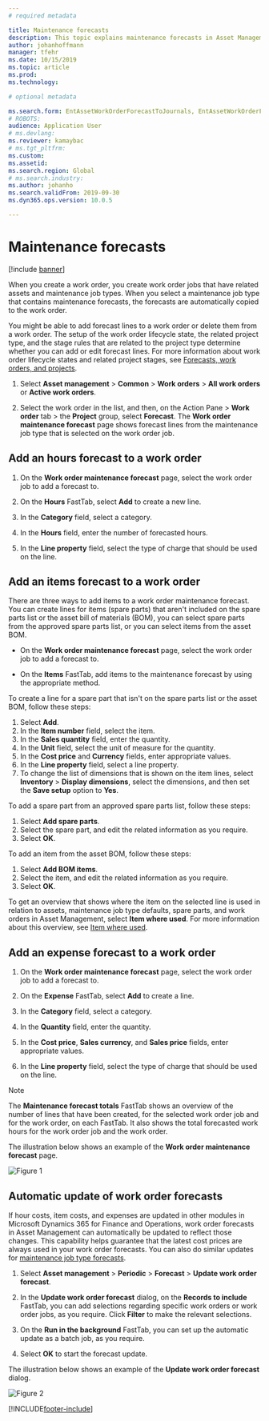 ```yaml
---
# required metadata

title: Maintenance forecasts
description: This topic explains maintenance forecasts in Asset Management.
author: johanhoffmann
manager: tfehr
ms.date: 10/15/2019
ms.topic: article
ms.prod: 
ms.technology: 

# optional metadata

ms.search.form: EntAssetWorkOrderForecastToJournals, EntAssetWorkOrderForecast 
# ROBOTS: 
audience: Application User
# ms.devlang: 
ms.reviewer: kamaybac
# ms.tgt_pltfrm: 
ms.custom: 
ms.assetid: 
ms.search.region: Global
# ms.search.industry: 
ms.author: johanho
ms.search.validFrom: 2019-09-30
ms.dyn365.ops.version: 10.0.5

---
```


# Maintenance forecasts

[!include [banner](../../includes/banner.md)]



When you create a work order, you create work order jobs that have related assets and maintenance job types. When you select a maintenance job type that contains maintenance forecasts, the forecasts are automatically copied to the work order.

You might be able to add forecast lines to a work order or delete them from a work order. The setup of the work order lifecycle state, the related project type, and the stage rules that are related to the project type determine whether you can add or edit forecast lines. For more information about work order lifecycle states and related project stages, see [Forecasts, work orders, and projects](../integration-to-project-management-and-accounting/forecasts-work-orders-and-projects.md).

1. Select **Asset management** > **Common** > **Work orders** > **All work orders** or **Active work orders**.

2. Select the work order in the list, and then, on the Action Pane > **Work order** tab > the **Project** group, select **Forecast**. The **Work order maintenance forecast** page shows forecast lines from the maintenance job type that is selected on the work order job.


## Add an hours forecast to a work order

1. On the **Work order maintenance forecast** page, select the work order job to add a forecast to.

2. On the **Hours** FastTab, select **Add** to create a new line.

3. In the **Category** field, select a category.

4. In the **Hours** field, enter the number of forecasted hours.

5. In the **Line property** field, select the type of charge that should be used on the line.


## Add an items forecast to a work order

There are three ways to add items to a work order maintenance forecast. You can create lines for items (spare parts) that aren't included on the spare parts list or the asset bill of materials (BOM), you can select spare parts from the approved spare parts list, or you can select items from the asset BOM.

- On the **Work order maintenance forecast** page, select the work order job to add a forecast to.

- On the **Items** FastTab, add items to the maintenance forecast by using the appropriate method.

To create a line for a spare part that isn't on the spare parts list or the asset BOM, follow these steps:

1. Select **Add**.
2. In the **Item number** field, select the item.
3. In the **Sales quantity** field, enter the quantity.
4. In the **Unit** field, select the unit of measure for the quantity.
5. In the **Cost price** and **Currency** fields, enter appropriate values.
6. In the **Line property** field, select a line property.
7. To change the list of dimensions that is shown on the item lines, select **Inventory** > **Display dimensions**, select the dimensions, and then set the **Save setup** option to **Yes**.

To add a spare part from an approved spare parts list, follow these steps:

1. Select **Add spare parts**.
2. Select the spare part, and edit the related information as you require.
3. Select **OK**.

To add an item from the asset BOM, follow these steps:

1. Select **Add BOM items**.
2. Select the item, and edit the related information as you require.
3. Select **OK**.

To get an overview that shows where the item on the selected line is used in relation to assets, maintenance job type defaults, spare parts, and work orders in Asset Management, select **Item where used**. For more information about this overview, see [Item where used](../controlling-and-reporting/item-where-used.md).


## Add an expense forecast to a work order

1. On the **Work order maintenance forecast** page, select the work order job to add a forecast to.

2. On the **Expense** FastTab, select **Add** to create a line.

3. In the **Category** field, select a category.

4. In the **Quantity** field, enter the quantity.

5. In the **Cost price**, **Sales currency**, and **Sales price** fields, enter appropriate values.

6. In the **Line property** field, select the type of charge that should be used on the line.

>[!NOTE]
>The **Maintenance forecast totals** FastTab shows an overview of the number of lines that have been created, for the selected work order job and for the work order, on each FastTab. It also shows the total forecasted work hours for the work order job and the work order.

The illustration below shows an example of the **Work order maintenance forecast** page.

![Figure 1](media/06-work-orders.png)


## Automatic update of work order forecasts

If hour costs, item costs, and expenses are updated in other modules in Microsoft Dynamics 365 for Finance and Operations, work order forecasts in Asset Management can automatically be updated to reflect those changes. This capability helps guarantee that the latest cost prices are always used in your work order forecasts. You can also do similar updates for [maintenance job type forecasts](../setup-for-work-orders/job-groups-and-job-types-variants-trades-and-checklists.md).

1. Select **Asset management** > **Periodic** > **Forecast** > **Update work order forecast**.

2. In the **Update work order forecast** dialog, on the **Records to include** FastTab, you can add selections regarding specific work orders or work order jobs, as you require. Click **Filter** to make the relevant selections.

3. On the **Run in the background** FastTab, you can set up the automatic update as a batch job, as you require.

4. Select **OK** to start the forecast update.


The illustration below shows an example of the **Update work order forecast** dialog.

![Figure 2](media/07-work-orders.png)


[!INCLUDE[footer-include](../../../includes/footer-banner.md)]